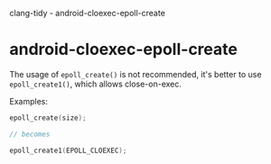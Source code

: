 clang-tidy - android-cloexec-epoll-create

</div>

# android-cloexec-epoll-create

The usage of `epoll_create()` is not recommended, it's better to use
`epoll_create1()`, which allows close-on-exec.

Examples:

``` c++
epoll_create(size);

// becomes

epoll_create1(EPOLL_CLOEXEC);
```

